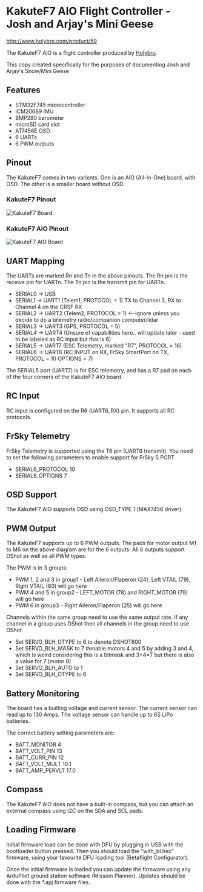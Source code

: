 # KakuteF7 AIO Flight Controller - Josh and Arjay's Mini Geese

http://www.holybro.com/product/59

The KakuteF7 AIO is a flight controller produced by [Holybro](http://www.holybro.com/product/59).

This copy created specifically for the purposes of documenting Josh and Arjay's Snow/Mini Geese

## Features

 - STM32F745 microcontroller
 - ICM20689 IMU
 - BMP280 barometer
 - microSD card slot
 - AT7456E OSD
 - 6 UARTs
 - 6 PWM outputs

## Pinout

The KakuteF7 comes in two varients. One is an AIO (All-In-One) board,
with OSD. The other is a smaller board without OSD.

### KakuteF7 Pinout

![KakuteF7 Board](kakutef7.jpg "KakuteF7")

### KakuteF7 AIO Pinout

![KakuteF7 AIO Board](kakutef7_AIO.jpg "KakuteF7 AIO")

## UART Mapping

The UARTs are marked Rn and Tn in the above pinouts. The Rn pin is the
receive pin for UARTn. The Tn pin is the transmit pin for UARTn.

 - SERIAL0 -> USB
 - SERIAL1 -> UART1 (Telem1, PROTOCOL = 1) TX to Channel 3, RX to Channel 4 on the CRSF RX
 - SERIAL2 -> UART2 (Telem2, PROTOCOL = 1) <--Ignore unless you decide to do a telemetry radio/companion computer/lidar
 - SERIAL3 -> UART3 (GPS, PROTOCOL = 5)
 - SERIAL4 -> UART4 (Unsure of capabilities here.. will update later - used to be labeled as RC Input but that is 6)
 - SERIAL5 -> UART7 (ESC Telemetry, marked "R7", PROTOCOL = 16)
 - SERIAL6 -> UART6 (RC INPUT on RX, FrSky SmartPort on TX, PROTOCOL = 10 OPTIONS = 7)

The SERIAL5 port (UART7) is for ESC telemetry, and has a R7 pad on
each of the four corners of the KakuteF7 AIO board.

## RC Input
 
RC input is configured on the R6 (UART6_RX) pin. It supports all RC protocols.
 
## FrSky Telemetry
 
FrSky Telemetry is supported using the T6 pin (UART6 transmit). You need to set the following parameters to enable support for FrSky S.PORT
 
  - SERIAL6_PROTOCOL 10
  - SERIAL6_OPTIONS 7
  
## OSD Support

The KakuteF7 AIO supports OSD using OSD_TYPE 1 (MAX7456 driver).

## PWM Output

The KakuteF7 supports up to 6 PWM outputs. The pads for motor output M1 to M6 on the above diagram are for the 6 outputs. All 6 outputs support DShot as well as all PWM types.

The PWM is in 3 groups:

 - PWM 1, 2 and 3 in group1 - Left Aileron/Flaperon (24), Left VTAIL (79), Right VTAIL (80) will go here
 - PWM 4 and 5 in group2 - LEFT_MOTOR (78) and RIGHT_MOTOR (79) will go here
 - PWM 6 in group3 - Right Aileron/Flaperon (25) will go here

Channels within the same group need to use the same output rate. If
any channel in a group uses DShot then all channels in the group need
to use DShot.

- Set SERVO_BLH_OTYPE to 6 to denote DSHOT600
- Set SERVO_BLH_MASK to 7 #enable motors 4 and 5 by adding 3 and 4, which is weird considering this is a bitmask and 3+4=7 but there is also a value for 7 (motor 8)
- Set SERVO_BLH_AUTO to 1
- Set SERVO_BLH_OTYPE to 6


## Battery Monitoring

The board has a builting voltage and current sensor. The current
sensor can read up to 130 Amps. The voltage sensor can handle up to 6S
LiPo batteries.

The correct battery setting parameters are:

 - BATT_MONITOR 4
 - BATT_VOLT_PIN 13
 - BATT_CURR_PIN 12
 - BATT_VOLT_MULT 10.1
 - BATT_AMP_PERVLT 17.0

## Compass

The KakuteF7 AIO does not have a built-in compass, but you can attach an external compass using I2C on the SDA and SCL pads.

## Loading Firmware

Initial firmware load can be done with DFU by plugging in USB with the
bootloader button pressed. Then you should load the "with_bl.hex"
firmware, using your favourite DFU loading tool (Betaflight Configurator).

Once the initial firmware is loaded you can update the firmware using
any ArduPilot ground station software (Mission Planner). Updates should be done with the
*.apj firmware files.

